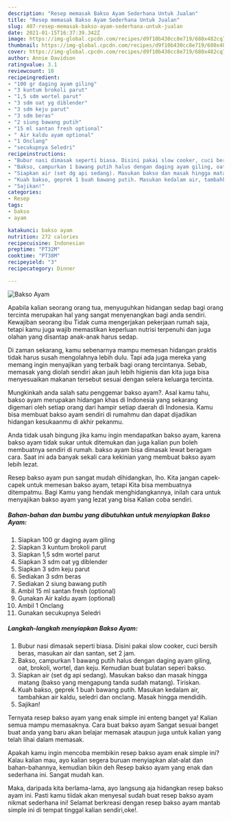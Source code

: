 ```yaml
---
description: "Resep memasak Bakso Ayam Sederhana Untuk Jualan"
title: "Resep memasak Bakso Ayam Sederhana Untuk Jualan"
slug: 407-resep-memasak-bakso-ayam-sederhana-untuk-jualan
date: 2021-01-15T16:37:39.342Z
image: https://img-global.cpcdn.com/recipes/d9f10b430cc8e719/680x482cq70/bakso-ayam-foto-resep-utama.jpg
thumbnail: https://img-global.cpcdn.com/recipes/d9f10b430cc8e719/680x482cq70/bakso-ayam-foto-resep-utama.jpg
cover: https://img-global.cpcdn.com/recipes/d9f10b430cc8e719/680x482cq70/bakso-ayam-foto-resep-utama.jpg
author: Annie Davidson
ratingvalue: 3.1
reviewcount: 10
recipeingredient:
- "100 gr daging ayam giling"
- "3 kuntum brokoli parut"
- "1,5 sdm wortel parut"
- "3 sdm oat yg diblender"
- "3 sdm keju parut"
- "3 sdm beras"
- "2 siung bawang putih"
- "15 ml santan fresh optional"
- " Air kaldu ayam optional"
- "1 Onclang"
- "secukupnya Seledri"
recipeinstructions:
- "Bubur nasi dimasak seperti biasa. Disini pakai slow cooker, cuci bersih beras, masukan air dan santan, set 2 jam."
- "Bakso, campurkan 1 bawang putih halus dengan daging ayam giling, oat, brokoli, wortel, dan keju. Kemudian buat bulatan seperi bakso."
- "Siapkan air (set dg api sedang). Masukan bakso dan masak hingga matang (bakso yang mengapung tanda sudah matang). Tiriskan."
- "Kuah bakso, geprek 1 buah bawang putih. Masukan kedalam air, tambahkan air kaldu, seledri dan onclang. Masak hingga mendidih."
- "Sajikan!"
categories:
- Resep
tags:
- bakso
- ayam

katakunci: bakso ayam 
nutrition: 272 calories
recipecuisine: Indonesian
preptime: "PT32M"
cooktime: "PT38M"
recipeyield: "3"
recipecategory: Dinner

---
```



![Bakso Ayam](https://img-global.cpcdn.com/recipes/d9f10b430cc8e719/680x482cq70/bakso-ayam-foto-resep-utama.jpg)

Apabila kalian seorang orang tua, menyuguhkan hidangan sedap bagi orang tercinta merupakan hal yang sangat menyenangkan bagi anda sendiri. Kewajiban seorang ibu Tidak cuma mengerjakan pekerjaan rumah saja, tetapi kamu juga wajib memastikan keperluan nutrisi terpenuhi dan juga olahan yang disantap anak-anak harus sedap.

Di zaman  sekarang, kamu sebenarnya mampu memesan hidangan praktis tidak harus susah mengolahnya lebih dulu. Tapi ada juga mereka yang memang ingin menyajikan yang terbaik bagi orang tercintanya. Sebab, memasak yang diolah sendiri akan jauh lebih higienis dan kita juga bisa menyesuaikan makanan tersebut sesuai dengan selera keluarga tercinta. 



Mungkinkah anda salah satu penggemar bakso ayam?. Asal kamu tahu, bakso ayam merupakan hidangan khas di Indonesia yang sekarang digemari oleh setiap orang dari hampir setiap daerah di Indonesia. Kamu bisa membuat bakso ayam sendiri di rumahmu dan dapat dijadikan hidangan kesukaanmu di akhir pekanmu.

Anda tidak usah bingung jika kamu ingin mendapatkan bakso ayam, karena bakso ayam tidak sukar untuk ditemukan dan juga kalian pun boleh membuatnya sendiri di rumah. bakso ayam bisa dimasak lewat beragam cara. Saat ini ada banyak sekali cara kekinian yang membuat bakso ayam lebih lezat.

Resep bakso ayam pun sangat mudah dihidangkan, lho. Kita jangan capek-capek untuk memesan bakso ayam, tetapi Kita bisa membuatnya ditempatmu. Bagi Kamu yang hendak menghidangkannya, inilah cara untuk menyajikan bakso ayam yang lezat yang bisa Kalian coba sendiri.

<!--inarticleads1-->

##### Bahan-bahan dan bumbu yang dibutuhkan untuk menyiapkan Bakso Ayam:

1. Siapkan 100 gr daging ayam giling
1. Siapkan 3 kuntum brokoli parut
1. Siapkan 1,5 sdm wortel parut
1. Siapkan 3 sdm oat yg diblender
1. Siapkan 3 sdm keju parut
1. Sediakan 3 sdm beras
1. Sediakan 2 siung bawang putih
1. Ambil 15 ml santan fresh (optional)
1. Gunakan  Air kaldu ayam (optional)
1. Ambil 1 Onclang
1. Gunakan secukupnya Seledri




<!--inarticleads2-->

##### Langkah-langkah menyiapkan Bakso Ayam:

1. Bubur nasi dimasak seperti biasa. Disini pakai slow cooker, cuci bersih beras, masukan air dan santan, set 2 jam.
1. Bakso, campurkan 1 bawang putih halus dengan daging ayam giling, oat, brokoli, wortel, dan keju. Kemudian buat bulatan seperi bakso.
1. Siapkan air (set dg api sedang). Masukan bakso dan masak hingga matang (bakso yang mengapung tanda sudah matang). Tiriskan.
1. Kuah bakso, geprek 1 buah bawang putih. Masukan kedalam air, tambahkan air kaldu, seledri dan onclang. Masak hingga mendidih.
1. Sajikan!




Ternyata resep bakso ayam yang enak simple ini enteng banget ya! Kalian semua mampu memasaknya. Cara buat bakso ayam Sangat sesuai banget buat anda yang baru akan belajar memasak ataupun juga untuk kalian yang telah lihai dalam memasak.

Apakah kamu ingin mencoba membikin resep bakso ayam enak simple ini? Kalau kalian mau, ayo kalian segera buruan menyiapkan alat-alat dan bahan-bahannya, kemudian bikin deh Resep bakso ayam yang enak dan sederhana ini. Sangat mudah kan. 

Maka, daripada kita berlama-lama, ayo langsung aja hidangkan resep bakso ayam ini. Pasti kamu tiidak akan menyesal sudah buat resep bakso ayam nikmat sederhana ini! Selamat berkreasi dengan resep bakso ayam mantab simple ini di tempat tinggal kalian sendiri,oke!.

